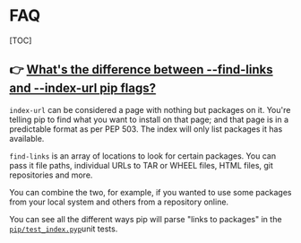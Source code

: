 # FAQ

[TOC]



## 👉 [What's the difference between --find-links and --index-url pip flags?](https://stackoverflow.com/questions/46651454/whats-the-difference-between-find-links-and-index-url-pip-flags)

`index-url` can be considered a page with nothing but packages on it. You're telling pip to find what you want to install on that page; and that page is in a predictable format as per PEP 503. The index will only list packages it has available.

`find-links` is an array of locations to look for certain packages. You can pass it file paths, individual URLs to TAR or WHEEL files, HTML files, git repositories and more.

You can combine the two, for example, if you wanted to use some packages from your local system and others from a repository online.

You can see all the different ways pip will parse "links to packages" in the [`pip/test_index.pyp`](https://github.com/pypa/pip/blob/a9d56c7734fd465d01437d61f632749a293e7805/tests/unit/test_index.py)unit tests.

